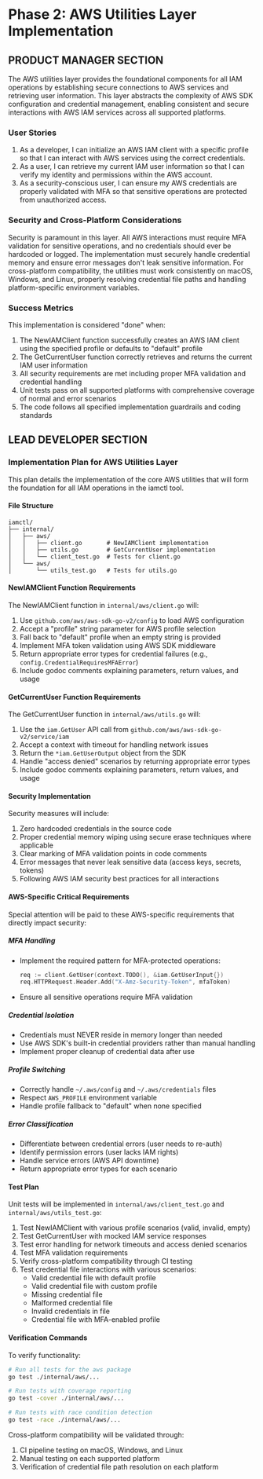# Phase 2: AWS Utilities Layer Implementation

## PRODUCT MANAGER SECTION

The AWS utilities layer provides the foundational components for all IAM operations by establishing secure connections to AWS services and retrieving user information. This layer abstracts the complexity of AWS SDK configuration and credential management, enabling consistent and secure interactions with AWS IAM services across all supported platforms.

### User Stories

1. As a developer, I can initialize an AWS IAM client with a specific profile so that I can interact with AWS services using the correct credentials.
2. As a user, I can retrieve my current IAM user information so that I can verify my identity and permissions within the AWS account.
3. As a security-conscious user, I can ensure my AWS credentials are properly validated with MFA so that sensitive operations are protected from unauthorized access.

### Security and Cross-Platform Considerations

Security is paramount in this layer. All AWS interactions must require MFA validation for sensitive operations, and no credentials should ever be hardcoded or logged. The implementation must securely handle credential memory and ensure error messages don't leak sensitive information. For cross-platform compatibility, the utilities must work consistently on macOS, Windows, and Linux, properly resolving credential file paths and handling platform-specific environment variables.

### Success Metrics

This implementation is considered "done" when:
1. The NewIAMClient function successfully creates an AWS IAM client using the specified profile or defaults to "default" profile
2. The GetCurrentUser function correctly retrieves and returns the current IAM user information
3. All security requirements are met including proper MFA validation and credential handling
4. Unit tests pass on all supported platforms with comprehensive coverage of normal and error scenarios
5. The code follows all specified implementation guardrails and coding standards

## LEAD DEVELOPER SECTION

### Implementation Plan for AWS Utilities Layer

This plan details the implementation of the core AWS utilities that will form the foundation for all IAM operations in the iamctl tool.

#### File Structure
```
iamctl/
├── internal/
│   ├── aws/
│   │   ├── client.go       # NewIAMClient implementation
│   │   ├── utils.go        # GetCurrentUser implementation
│   │   └── client_test.go  # Tests for client.go
│   └── aws/
│       └── utils_test.go   # Tests for utils.go
```

#### NewIAMClient Function Requirements

The NewIAMClient function in `internal/aws/client.go` will:
1. Use `github.com/aws/aws-sdk-go-v2/config` to load AWS configuration
2. Accept a "profile" string parameter for AWS profile selection
3. Fall back to "default" profile when an empty string is provided
4. Implement MFA token validation using AWS SDK middleware
5. Return appropriate error types for credential failures (e.g., `config.CredentialRequiresMFAError`)
6. Include godoc comments explaining parameters, return values, and usage

#### GetCurrentUser Function Requirements

The GetCurrentUser function in `internal/aws/utils.go` will:
1. Use the `iam.GetUser` API call from `github.com/aws/aws-sdk-go-v2/service/iam`
2. Accept a context with timeout for handling network issues
3. Return the `*iam.GetUserOutput` object from the SDK
4. Handle "access denied" scenarios by returning appropriate error types
5. Include godoc comments explaining parameters, return values, and usage

#### Security Implementation

Security measures will include:
1. Zero hardcoded credentials in the source code
2. Proper credential memory wiping using secure erase techniques where applicable
3. Clear marking of MFA validation points in code comments
4. Error messages that never leak sensitive data (access keys, secrets, tokens)
5. Following AWS IAM security best practices for all interactions

#### AWS-Specific Critical Requirements

Special attention will be paid to these AWS-specific requirements that directly impact security:

##### MFA Handling
- Implement the required pattern for MFA-protected operations:
  ```go
  req := client.GetUser(context.TODO(), &iam.GetUserInput{})
  req.HTTPRequest.Header.Add("X-Amz-Security-Token", mfaToken)
  ```
- Ensure all sensitive operations require MFA validation

##### Credential Isolation
- Credentials must NEVER reside in memory longer than needed
- Use AWS SDK's built-in credential providers rather than manual handling
- Implement proper cleanup of credential data after use

##### Profile Switching
- Correctly handle `~/.aws/config` and `~/.aws/credentials` files
- Respect `AWS_PROFILE` environment variable
- Handle profile fallback to "default" when none specified

##### Error Classification
- Differentiate between credential errors (user needs to re-auth)
- Identify permission errors (user lacks IAM rights)
- Handle service errors (AWS API downtime)
- Return appropriate error types for each scenario

#### Test Plan

Unit tests will be implemented in `internal/aws/client_test.go` and `internal/aws/utils_test.go`:
1. Test NewIAMClient with various profile scenarios (valid, invalid, empty)
2. Test GetCurrentUser with mocked IAM service responses
3. Test error handling for network timeouts and access denied scenarios
4. Test MFA validation requirements
5. Verify cross-platform compatibility through CI testing
6. Test credential file interactions with various scenarios:
   - Valid credential file with default profile
   - Valid credential file with custom profile
   - Missing credential file
   - Malformed credential file
   - Invalid credentials in file
   - Credential file with MFA-enabled profile

#### Verification Commands

To verify functionality:
```bash
# Run all tests for the aws package
go test ./internal/aws/...

# Run tests with coverage reporting
go test -cover ./internal/aws/...

# Run tests with race condition detection
go test -race ./internal/aws/...
```

Cross-platform compatibility will be validated through:
1. CI pipeline testing on macOS, Windows, and Linux
2. Manual testing on each supported platform
3. Verification of credential file path resolution on each platform